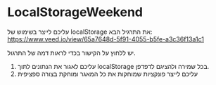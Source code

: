 # LocalStorageWeekend

עליכם לייצר בשימוש של localStorage את התרגיל הבא:
https://www.veed.io/view/65a7648d-5f91-4055-b5fe-a3c36f13a1c1

יש ללחוץ על הקישור בכדי לראות דמה של התרגול.

1. עליכם לאגור את הנתונים לתוך localStorage בכל שמירה ולהציגם לדפדפן.
2. עליכם לייצר פונקציות שמוחקות את כל המאגר ומוחקת בצורה ספציפית
